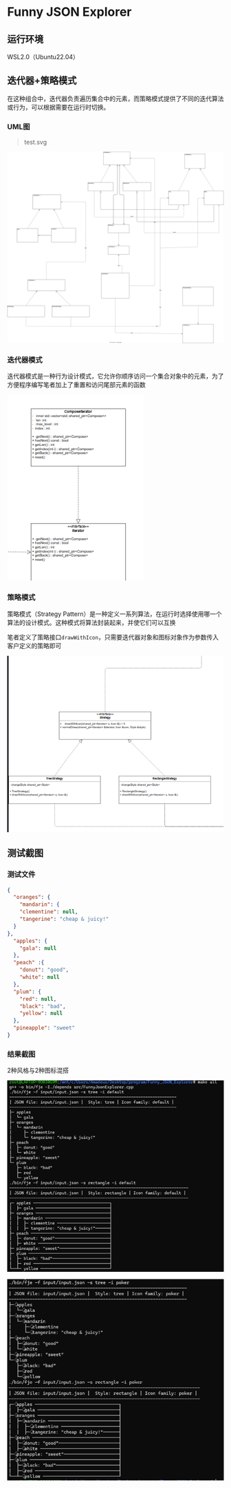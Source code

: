 # Funny JSON Explorer

## 运行环境

WSL2.0（Ubuntu22.04）

## 迭代器+策略模式

在这种组合中，迭代器负责遍历集合中的元素，而策略模式提供了不同的迭代算法或行为，可以根据需要在运行时切换。

### UML图

> test.svg

![test](readme.assets/test.svg)

### 迭代器模式

迭代器模式是一种行为设计模式，它允许你顺序访问一个集合对象中的元素，为了方便程序编写笔者加上了重置和访问尾部元素的函数

![image-20240609184339416](readme.assets/image-20240609184339416.png)

### 策略模式

策略模式（Strategy Pattern）是一种定义一系列算法，在运行时选择使用哪一个算法的设计模式。这种模式将算法封装起来，并使它们可以互换

笔者定义了策略接口`drawWithIcon`，只需要迭代器对象和图标对象作为参数传入客户定义的策略即可

![image-20240609185344519](readme.assets/image-20240609185344519.png)

## 测试截图

### 测试文件

```json
{
  "oranges": {
    "mandarin": {
    "clementine": null,
    "tangerine": "cheap & juicy!"
  }
},
  "apples": {
    "gala": null
  },
  "peach" :{
    "donut": "good",
    "white": null
  },
  "plum": {
    "red": null,
    "black": "bad",
    "yellow": null
  },
  "pineapple": "sweet"
}
```

### 结果截图

2种风格与2种图标混搭

![image-20240609185653713](readme.assets/image-20240609185653713.png)

![image-20240609185702215](readme.assets/image-20240609185702215.png)
